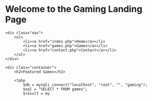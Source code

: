 <!DOCTYPE html>
<html>
<head>
	<title>Gaming Landing Page</title>
	<meta charset="utf-8"/>
	<link rel="stylesheet" type="text/css" href="style.css">
</head>
<body>
	<div class="header">
		<h1>Welcome to the Gaming Landing Page</h1>
	</div>

	<div class="nav">
		<ul>
			<li><a href="index.php">Home</a></li>
			<li><a href="games.php">Games</a></li>
			<li><a href="contact.php">Contact</a></li>
		</ul>
	</div>

	<div class="container">
		<h2>Featured Games</h2>
		
		<?php
			$db = mysqli_connect("localhost", "root", "", "gaming");
			$sql = "SELECT * FROM games";
			$result = my
